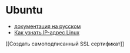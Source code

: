 # Ubuntu
- [документация на русском](https://help.ubuntu.ru/wiki/%D1%81%D0%B8%D1%81%D1%82%D0%B5%D0%BC%D0%B0)
- [Как узнать IP-адрес Linux](https://losst.ru/kak-uznat-ip-adres-linux)


[[Создать самоподписанный SSL сертификат]]